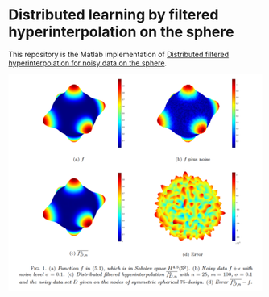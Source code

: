 # Distributed learning by filtered hyperinterpolation on the sphere

This repository is the Matlab implementation of [Distributed filtered hyperinterpolation for noisy data on the sphere](https://arxiv.org/abs/1910.02434).

![ERROR_DFH_Wendland](DFH_Wendland.png)
